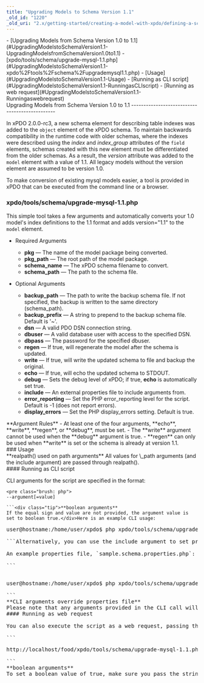 ```yaml
---
title: "Upgrading Models to Schema Version 1.1"
_old_id: "1220"
_old_uri: "2.x/getting-started/creating-a-model-with-xpdo/defining-a-schema/defining-the-database-and-tables/upgrading-models-to-schema-version-1.1"
---
```


<div>- [Upgrading Models from Schema Version 1.0 to 1.1](#UpgradingModelstoSchemaVersion1.1-UpgradingModelsfromSchemaVersion1.0to1.1)
  - [xpdo/tools/schema/upgrade-mysql-1.1.php](#UpgradingModelstoSchemaVersion1.1-xpdo%2Ftools%2Fschema%2Fupgrademysql1.1.php)
  - [Usage](#UpgradingModelstoSchemaVersion1.1-Usage)
      - [Running as CLI script](#UpgradingModelstoSchemaVersion1.1-RunningasCLIscript)
      - [Running as web request](#UpgradingModelstoSchemaVersion1.1-Runningaswebrequest)

</div>Upgrading Models from Schema Version 1.0 to 1.1
-----------------------------------------------

In xPDO 2.0.0-rc3, a new schema element for describing table indexes was added to the `object` element of the xPDO schema. To maintain backwards compatibility in the runtime code with older schemas, where the indexes were described using the _index_ and _index\_group_ attributes of the `field` elements, schemas created with this new element must be differentiated from the older schemas. As a result, the _version_ attribute was added to the `model` element with a value of 1.1. All legacy models without the version element are assumed to be version 1.0.

To make conversion of existing mysql models easier, a tool is provided in xPDO that can be executed from the command line or a browser.

### xpdo/tools/schema/upgrade-mysql-1.1.php

This simple tool takes a few arguments and automatically converts your 1.0 model's index definitions to the 1.1 format and adds version="1.1" to the `model` element.

- Required Arguments 
  - **pkg** — The name of the model package being converted.
  - **pkg\_path** — The root path of the model package.
  - **schema\_name** — The xPDO schema filename to convert.
  - **schema\_path** — The path to the schema file.

- Optional Arguments 
  - **backup\_path** — The path to write the backup schema file. If not specified, the backup is written to the same directory (schema\_path).
  - **backup\_prefix** — A string to prepend to the backup schema file. Default is '~'.
  - **dsn** — A valid PDO DSN connection string.
  - **dbuser** — A valid database user with access to the specified DSN.
  - **dbpass** — The password for the specified dbuser.
  - **regen** — If true, will regenerate the model after the schema is updated.
  - **write** — If true, will write the updated schema to file and backup the original.
  - **echo** — If true, will echo the updated schema to STDOUT.
  - **debug** — Sets the debug level of xPDO; if true, **echo** is automatically set true.
  - **include** — An external properties file to include arguments from.
  - **error\_reporting** — Set the PHP error\_reporting level for the script. Default is -1 (does not report errors).
  - **display\_errors** — Set the PHP display\_errors setting. Default is true.

<div class="note">**Argument Rules**  
- At least one of the four arguments, **echo**, **write**, **regen**, or **debug**, must be set.
- The **write** argument cannot be used when the **debug** argument is true.
- **regen** can only be used when **write** is set or the schema is already at version 1.1.

</div>### Usage

<div class="tip">**realpath() used on path arguments**  
All values for \_path arguments (and the include argument) are passed through realpath().</div>#### Running as CLI script

CLI arguments for the script are specified in the format:

```
<pre class="brush: php">
--argument[=value]

```<div class="tip">**boolean arguments**  
If the equal sign and value are not provided, the argument value is set to boolean true.</div>Here is an example CLI usage:

```
<pre class="brush: php">
user@hostname:/home/user/xpdo$ php xpdo/tools/schema/upgrade-mysql-1.1.php --pkg=sample --pkg_path=models/ --schema_name=sample.mysql.schema.xml --schema_path=schemas/ --echo --write --regen

```Alternatively, you can use the include argument to set properties from an external file.

An example properties file, `sample.schema.properties.php`:

```
<pre class="brush: php">
<?php
$pkg='sample';
$pkg_path='models/';
$schema_name='sample.mysql.schema.xml';
$schema_path='schemas/';
$echo=true;
$write=true;
$regen=true;

```And the example CLI call to use the properties file:

```
<pre class="brush: php">
user@hostname:/home/user/xpdo$ php xpdo/tools/schema/upgrade-mysql-1.1.php --include=sample.schema.properties.php

```<div class="note">**CLI arguments override properties file**  
Please note that any arguments provided in the CLI call will override values set in and included from the properties file.</div>#### Running as web request

You can also execute the script as a web request, passing the arguments as $\_REQUEST variables, $\_GET, $\_POST, or $\_COOKIE. An example URL for such a call might look like this:

```
<pre class="brush: php">
http://localhost/food/xpdo/tools/schema/upgrade-mysql-1.1.php?pkg=sample&pkg_path=models/&schema_name=sample.mysql.schema.xml&schema_path=schemas/&echo=true&write=true&regen=true

```<div class="tip">**boolean arguments**  
To set a boolean value of true, make sure you pass the string 'true', otherwise the value is assumed to be boolean false.</div>